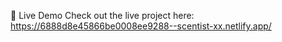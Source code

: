 🚀 Live Demo
Check out the live project here: https://6888d8e45866be0008ee9288--scentist-xx.netlify.app/

